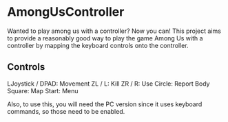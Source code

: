 # AmongUsController
Wanted to play among us with a controller? Now you can! 
This project aims to provide a reasonably good way to play the game Among Us with a controller by mapping the keyboard controls onto the controller.

## Controls
LJoystick / DPAD: Movement
ZL / L: Kill
ZR / R: Use
Circle: Report Body
Square: Map
Start: Menu

Also, to use this, you will need the PC version since it uses keyboard commands, so those need to be enabled.
